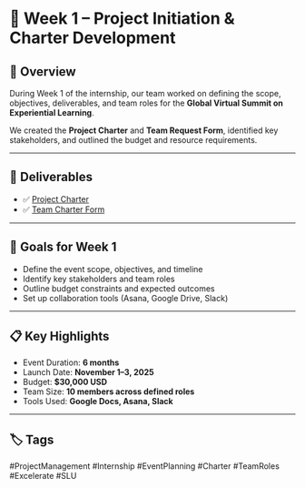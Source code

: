 # 📅 Week 1 – Project Initiation & Charter Development

## 📘 Overview

During Week 1 of the internship, our team worked on defining the scope, objectives, deliverables, and team roles for the **Global Virtual Summit on Experiential Learning**.

We created the **Project Charter** and **Team Request Form**, identified key stakeholders, and outlined the budget and resource requirements.

---

## 📄 Deliverables

- ✅ [Project Charter](week-1-deliverable.pdf)
- ✅ [Team Charter Form](team-charter.pdf)

---

## 🎯 Goals for Week 1

- Define the event scope, objectives, and timeline
- Identify key stakeholders and team roles
- Outline budget constraints and expected outcomes
- Set up collaboration tools (Asana, Google Drive, Slack)

---

## 📋 Key Highlights

- Event Duration: **6 months**
- Launch Date: **November 1–3, 2025**
- Budget: **$30,000 USD**
- Team Size: **10 members across defined roles**
- Tools Used: **Google Docs, Asana, Slack**

---

## 🏷️ Tags

#ProjectManagement #Internship #EventPlanning #Charter #TeamRoles #Excelerate #SLU
